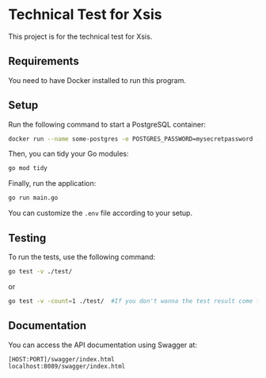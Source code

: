 # Technical Test for Xsis

This project is for the technical test for Xsis.

## Requirements

You need to have Docker installed to run this program.

## Setup

Run the following command to start a PostgreSQL container:

```bash
docker run --name some-postgres -e POSTGRES_PASSWORD=mysecretpassword -d -p 5432:5432 postgres
```

Then, you can tidy your Go modules:

```bash
go mod tidy
```

Finally, run the application:

```bash
go run main.go
```

You can customize the `.env` file according to your setup.

## Testing

To run the tests, use the following command:

```bash
go test -v ./test/
```
or
```bash
go test -v -count=1 ./test/  #If you don't wanna the test result come from cache
```



## Documentation

You can access the API documentation using Swagger at:

```
[HOST:PORT]/swagger/index.html
localhost:8089/swagger/index.html
```